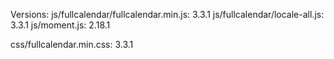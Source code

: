 Versions:
js/fullcalendar/fullcalendar.min.js:	3.3.1
js/fullcalendar/locale-all.js:			3.3.1
js/moment.js:							2.18.1

css/fullcalendar.min.css:				3.3.1